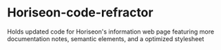 # Horiseon-code-refractor
Holds updated code for Horiseon's information web page featuring more documentation notes, semantic elements, and a optimized stylesheet
